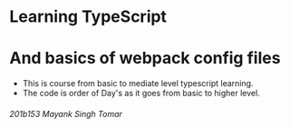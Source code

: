# Learning TypeScript

# And basics of webpack config files

- This is course from basic to mediate level typescript learning.
- The code is order of Day's as it goes from basic to higher level.

###### 201b153 Mayank Singh Tomar
